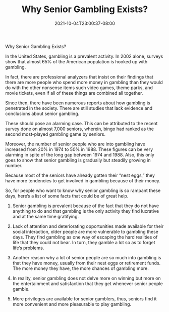 ﻿---
title: "Why Senior Gambling Exists?"
date: 2021-10-04T23:00:37-08:00
description: "Gambling Tips for Web Success"
featured_image: "/images/Gambling.jpg"
tags: ["Gambling"]
---

Why Senior Gambling Exists?

In the United States, gambling is a prevalent activity. In 2002 alone, surveys show that almost 65% of the American population is hooked up with gambling.

In fact, there are professional analyzers that insist on their findings that there are more people who spend more money in gambling than they would do with the other nonsense items such video games, theme parks, and movie tickets, even if all of these things are combined all together.

Since then, there have been numerous reports about how gambling is penetrated in the society. There are still studies that lack evidence and conclusions about senior gambling.

These should pose an alarming case. This can be attributed to the recent survey done on almost 7,000 seniors, wherein, bingo had ranked as the second most-played gambling game by seniors.

Moreover, the number of senior people who are into gambling have increased from 20% in 1974 to 50% in 1988. These figures can be very alarming in spite of the long gap between 1974 and 1988. Also, this only goes to show that senior gambling is gradually but steadily growing in number.

Because most of the seniors have already gotten their “nest eggs,” they have more tendencies to get involved in gambling because of their money. 

So, for people who want to know why senior gambling is so rampant these days, here’s a list of some facts that could be of great help.

1. Senior gambling is prevalent because of the fact that they do not have anything to do and that gambling is the only activity they find lucrative and at the same time gratifying.

2. Lack of attention and deteriorating opportunities made available for their social interaction, older people are more vulnerable to gambling these days. They find gambling as one way of escaping the hard realities of life that they could not bear. In turn, they gamble a lot so as to forget life’s problems.

3. Another reason why a lot of senior people are so much into gambling is that they have money, usually from their nest eggs or retirement funds. The more money they have, the more chances of gambling more.

4. In reality, senior gambling does not delve more on winning but more on the entertainment and satisfaction that they get whenever senior people gamble.

5. More privileges are available for senior gamblers, thus, seniors find it more convenient and more pleasurable to play gambling.


